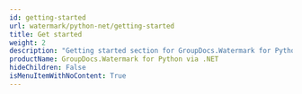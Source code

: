 ```yaml
---
id: getting-started
url: watermark/python-net/getting-started
title: Get started
weight: 2
description: "Getting started section for GroupDocs.Watermark for Python"
productName: GroupDocs.Watermark for Python via .NET
hideChildren: False
isMenuItemWithNoContent: True
---
```

